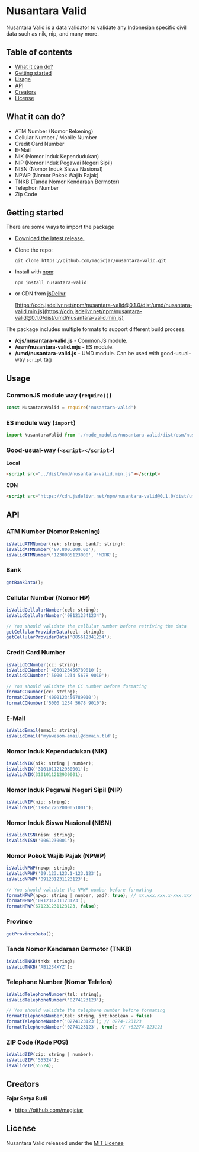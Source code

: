 # Nusantara Valid

Nusantara Valid is a data validator to validate any Indonesian specific civil data such as nik, nip, and many more.

## Table of contents

- [What it can do?](#what-it-can-do)
- [Getting started](#getting-started)
- [Usage](#usage)
- [API](#api)
- [Creators](#creators)
- [License](#license)

## What it can do?

- ATM Number (Nomor Rekening)
- Cellular Number / Mobile Number
- Credit Card Number
- E-Mail
- NIK (Nomor Induk Kependudukan)
- NIP (Nomor Induk Pegawai Negeri Sipil)
- NISN (Nomor Induk Siswa Nasional)
- NPWP (Nomor Pokok Wajib Pajak)
- TNKB (Tanda Nomor Kendaraan Bermotor)
- Telephon Number
- Zip Code

## Getting started

There are some ways to import the package
- [Download the latest release.](https://github.com/magicjar/nusantara-valid/releases)
- Clone the repo:

    `git clone https://github.com/magicjar/nusantara-valid.git`
    
- Install with [npm](https://www.npmjs.com/):
    
    `npm install nusantara-valid`

- or CDN from [jsDelivr](https://www.jsdelivr.com)

    [https://cdn.jsdelivr.net/npm/nusantara-valid@0.1.0/dist/umd/nusantara-valid.min.js](https://cdn.jsdelivr.net/npm/nusantara-valid@0.1.0/dist/umd/nusantara-valid.min.js)

The package includes multiple formats to support different build process.
- **/cjs/nusantara-valid.js** - CommonJS module.
- **/esm/nusantara-valid.mjs** - ES module.
- **/umd/nusantara-valid.js** - UMD module. Can be used with good-usual-way `script` tag

## Usage

### CommonJS module way (`require()`)
``` javascript
const NusantaraValid = require('nusantara-valid')
```

### ES module way (`import`)
``` javascript
import NusantaraValid from './node_modules/nusantara-valid/dist/esm/nusantara-valid.mjs'
```

### Good-usual-way (`<script></script>`)

**Local**
``` html
<script src="../dist/umd/nusantara-valid.min.js"></script>
```

**CDN**
``` html
<script src="https://cdn.jsdelivr.net/npm/nusantara-valid@0.1.0/dist/umd/nusantara-valid.min.js"></script>
```

## API

### ATM Number (Nomor Rekening)
``` javascript
isValidATMNumber(rek: string, bank?: string);
isValidATMNumber('87.800.000.00');
isValidATMNumber('1230005123000', 'MDRK');
```

### Bank
``` javascript
getBankData();
```

### Cellular Number (Nomor HP)
``` javascript
isValidCellularNumber(cel: string);
isValidCellularNumber('081212341234');

// You should validate the cellular number before retriving the data
getCellularProviderData(cel: string);
getCellularProviderData('085612341234');
```

### Credit Card Number
``` javascript
isValidCCNumber(cc: string);
isValidCCNumber('4000123456789010');
isValidCCNumber('5000 1234 5678 9010');

// You should validate the CC number before formating
formatCCNumber(cc: string);
formatCCNumber('4000123456789010');
formatCCNumber('5000 1234 5678 9010');
```

### E-Mail
``` javascript
isValidEmail(email: string);
isValidEmail('myawesom-email@domain.tld');
```

### Nomor Induk Kependudukan (NIK)
``` javascript
isValidNIK(nik: string | number);
isValidNIK('3101011212930001');
isValidNIK(3101011212930001);
```

### Nomor Induk Pegawai Negeri Sipil (NIP)
``` javascript
isValidNIP(nip: string);
isValidNIP('198512262000051001');
```

### Nomor Induk Siswa Nasional (NISN)
``` javascript
isValidNISN(nisn: string);
isValidNISN('0061230001');
```

### Nomor Pokok Wajib Pajak (NPWP)
``` javascript
isValidNPWP(npwp: string);
isValidNPWP('09.123.123.1-123.123');
isValidNPWP('091231231123123');

// You should validate the NPWP number before formating
formatNPWP(npwp: string | number, pad?: true); // xx.xxx.xxx.x-xxx.xxx
formatNPWP('091231231123123');
formatNPWP(671231231123123, false);
```

### Province
``` javascript
getProvinceData();
```

### Tanda Nomor Kendaraan Bermotor (TNKB)
``` javascript
isValidTNKB(tnkb: string);
isValidTNKB('AB1234XYZ');
```

### Telephone Number (Nomor Telefon)
``` javascript
isValidTelephoneNumber(tel: string);
isValidTelephoneNumber('0274123123');

// You should validate the telephone number before formating
formatTelephoneNumber(tel: string, int:boolean = false)
formatTelephoneNumber('0274123123'); // 0274-123123
formatTelephoneNumber('0274123123', true); // +62274-123123
```

### ZIP Code (Kode POS)
``` javascript
isValidZIP(zip: string | number);
isValidZIP('55524');
isValidZIP(55524);
```

## Creators

**Fajar Setya Budi**

- <https://github.com/magicjar>

## License

Nusantara Valid released under the [MIT License](https://github.com/magicjar/nusantara-valid/blob/master/LICENSE)